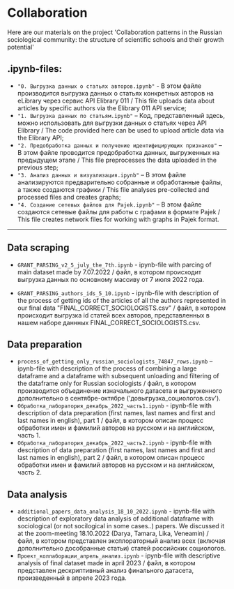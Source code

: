 # Collaboration
Here are our materials on the project 'Collaboration patterns in the Russian sociological community: the structure of scientific schools and their growth potential'

## .ipynb-files:
* `"0. Выгрузка данных о статьях авторов.ipynb"` - В этом файле производится выгрузка данных о статьях конкретных авторов на eLibrary через сервис API Elibrary 011 / This file uploads data about articles by specific authors via the Elibrary 011 API service;
* `"1. Выгрузка данных по статьям.ipynb"` – Код, представленный здесь, можно использовать для выгрузки данных о статьях через API Elibrary / The code provided here can be used to upload article data via the Elibrary API;
* `"2. Предобработка данных и получение идентифицирующих признаков"` – В этом файле проводится предобработка данных, выгруженных на предыдущем этапе / This file preprocesses the data uploaded in the previous step;
* `"3. Анализ данных и визуализация.ipynb"` – В этом файле анализируются предварительно собранные и обработанные файлы, а также создаются графики / This file analyses pre-collected and processed files and creates graphs;
* `"4. Создание сетевых файлов для Pajek.ipynb"` – В этом файле создаются сетевые файлы для работы с графами в формате Pajek  / This file creates network files for working with graphs in Pajek format.

----

## Data scraping
- `GRANT_PARSING_v2_5_july_the_7th.ipynb` - ipynb-file with parcing of main dataset made by 7.07.2022 / файл, в котором происходит выгрузка данных по основному массиву от 7 июля 2022 года. 

- `GRANT_PARSING_authors_ids_5_10.ipynb` - ipynb-file with description of the process of getting ids of the articles of all the authors represented in our final data "FINAL_CORRECT_SOCIOLOGISTS.csv" / файл, в котором происходит выгрузка id статей всех авторов, представленных в нашем наборе даннных FINAL_CORRECT_SOCIOLOGISTS.csv.

## Data preparation
- `process_of_getting_only_russian_sociologists_74847_rows.ipynb` – ipynb-file with description of the process of combining a large dataframe and a dataframe with subsequent unloading and filtering of the dataframe only for Russian sociologists / файл, в котором производится объединение изначального датасета и выгруженного дополнительно в сентябре-октябре ('довыгрузка_социологов.csv').
- `Обработка_лаборатория_декабрь_2022_часть1.ipynb` - ipynb-file with description of data preparation (first names, last names and first and last names in english), part 1 / файл, в котором описан процесс обработки имен и фамилий авторов на русском и на английском, часть 1.
- `Обработка_лаборатория_декабрь_2022_часть2.ipynb` - ipynb-file with description of data preparation (first names, last names and first and last names in english), part 2 / файл, в котором описан процесс обработки имен и фамилий авторов на русском и на английском, часть 2.


## Data analysis
- `additional_papers_data_analysis_18_10_2022.ipynb` - ipynb-file with description of exploratory data analysis of additional dataframe with sociological (or not socilogical in some cases..) papers. We discussed it at the zoom-meeting 18.10.2022 (Darya, Tamara, Lika, Veneamin) / файл, в котором представлен эксплораторный анализ всех (включая дополнительно дособранные статьи) статей российских социологов.
- `Проект_коллаборации_апрель_анализ.ipynb` - ipynb-file with descriptive analysis of final dataset made in april 2023 / файл, в котором представлен дескриптивный анализ финального датасета, произведенный в апреле 2023 года.
